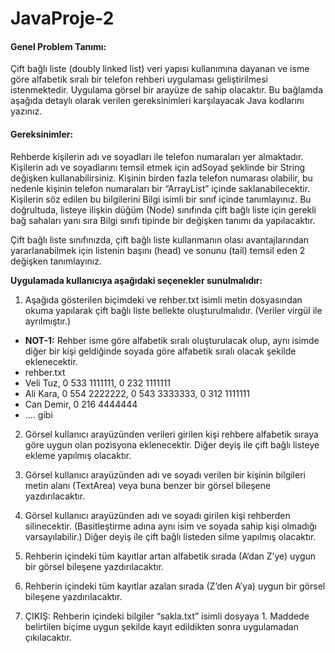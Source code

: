 # JavaProje-2

#### Genel Problem Tanımı: 
Çift bağlı liste (doubly linked list) veri yapısı kullanımına dayanan ve isme göre alfabetik sıralı bir telefon rehberi uygulaması geliştirilmesi istenmektedir. Uygulama görsel bir arayüze de sahip olacaktır. Bu bağlamda aşağıda detaylı olarak verilen gereksinimleri karşılayacak Java kodlarını yazınız.

#### Gereksinimler: 
Rehberde kişilerin adı ve soyadları ile telefon numaraları yer almaktadır. Kişilerin adı ve soyadlarını temsil etmek için adSoyad şeklinde bir String değişken kullanabilirsiniz. Kişinin birden fazla telefon numarası olabilir, bu nedenle kişinin telefon numaraları bir “ArrayList” içinde saklanabilecektir. Kişilerin söz edilen bu bilgilerini Bilgi isimli bir sınıf içinde tanımlayınız. Bu doğrultuda, listeye ilişkin düğüm (Node) sınıfında çift bağlı liste için gerekli bağ sahaları yanı sıra Bilgi sınıfı tipinde bir değişken tanımı da yapılacaktır.

Çift bağlı liste sınıfınızda, çift bağlı liste kullanmanın olası avantajlarından yararlanabilmek için listenin başını (head) ve sonunu (tail) temsil eden 2 değişken tanımlayınız.

**Uygulamada kullanıcıya aşağıdaki seçenekler sunulmalıdır:**

1) Aşağıda gösterilen biçimdeki ve rehber.txt isimli metin dosyasından okuma yapılarak çift bağlı liste bellekte oluşturulmalıdır. (Veriler virgül ile ayrılmıştır.)

- **NOT-1:** Rehber isme göre alfabetik sıralı oluşturulacak olup, aynı isimde diğer bir kişi geldiğinde soyada göre alfabetik sıralı olacak şekilde eklenecektir.
- rehber.txt
- Veli Tuz, 0 533 1111111, 0 232 1111111
- Ali Kara, 0 554 2222222, 0 543 3333333, 0 312 1111111
- Can Demir, 0 216 4444444
- …. gibi 


2) Görsel kullanıcı arayüzünden verileri girilen kişi rehbere alfabetik sıraya göre uygun olan pozisyona eklenecektir. Diğer deyiş ile çift bağlı listeye ekleme yapılmış olacaktır.

3) Görsel kullanıcı arayüzünden adı ve soyadı verilen bir kişinin bilgileri metin alanı (TextArea) veya buna benzer bir görsel bileşene yazdırılacaktır.

4) Görsel kullanıcı arayüzünden adı ve soyadı girilen kişi rehberden silinecektir. (Basitleştirme adına aynı isim ve soyada sahip kişi olmadığı varsayılabilir.) Diğer deyiş ile çift bağlı listeden silme yapılmış olacaktır.

5) Rehberin içindeki tüm kayıtlar artan alfabetik sırada (A’dan Z’ye) uygun bir görsel bileşene yazdırılacaktır.

6) Rehberin içindeki tüm kayıtlar azalan sırada (Z’den A’ya) uygun bir görsel bileşene yazdırılacaktır.

7) ÇIKIŞ: Rehberin içindeki bilgiler “sakla.txt” isimli dosyaya 1. Maddede belirtilen biçime uygun şekilde kayıt edildikten sonra uygulamadan çıkılacaktır.




